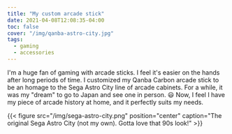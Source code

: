 ```yaml
---
title: "My custom arcade stick"
date: 2021-04-08T12:08:35-04:00
toc: false
cover: "/img/qanba-astro-city.jpg"
tags:
  - gaming
  - accessories
---
```


I'm a huge fan of gaming with arcade sticks. I feel it's easier on the hands after long periods of time. I
customized my Qanba Carbon arcade stick to be an homage to the Sega Astro City line of arcade cabinets. For a
while, it was my "dream" to go to Japan and see one in person. :smiley: Now, I feel I have my piece of arcade
history at home, and it perfectly suits my needs.

{{< figure src="/img/sega-astro-city.png" position="center" caption="The original Sega Astro City (not my own). Gotta love that 90s look!" >}}
